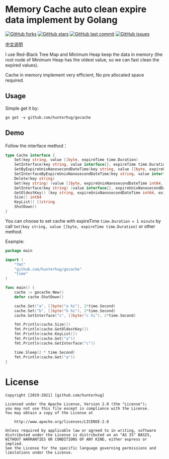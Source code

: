 # Memory Cache auto clean expire data implement by Golang

[![GitHub forks](https://img.shields.io/github/forks/hunterhug/gocache.svg?style=social&label=Forks)](https://github.com/hunterhug/gocache/network)
[![GitHub stars](https://img.shields.io/github/stars/hunterhug/gocache.svg?style=social&label=Stars)](https://github.com/hunterhug/gocache/stargazers)
[![GitHub last commit](https://img.shields.io/github/last-commit/hunterhug/gocache.svg)](https://github.com/hunterhug/gocache)
[![GitHub issues](https://img.shields.io/github/issues/hunterhug/gocache.svg)](https://github.com/hunterhug/gocache/issues)

[中文说明](/README_ZH.md)

I use Red-Black Tree Map and Minimum Heap keep the data in memory (the root node of Minimum Heap has the oldest value, so we can fast clean the expired values).

Cache in memory implement very efficient, No pre allocated space required.

## Usage

Simple get it by:

```
go get -v github.com/hunterhug/gocache
```

## Demo

Follow the interface method：

```go
type Cache interface {
    Set(key string, value []byte, expireTime time.Duration)
    SetInterface(key string, value interface{}, expireTime time.Duration)
    SetByExpireUnixNanosecondDateTime(key string, value []byte, expireUnixNanosecondDateTime int64)
    SetInterfaceByExpireUnixNanosecondDateTime(key string, value interface{}, expireUnixNanosecondDateTime int64)
    Delete(key string)
    Get(key string) (value []byte, expireUnixNanosecondDateTime int64, exist bool)
    GetInterface(key string) (value interface{}, expireUnixNanosecondDateTime int64, exist bool)
    GetOldestKey() (key string, expireUnixNanosecondDateTime int64, exist bool)
    Size() int64
    KeyList() []string
    ShutDown()
}
```

You can choose to set cache with expireTime `time.Duration = 1 minute` by call `Set(key string, value []byte, expireTime time.Duration)` or other method.

Example:

```go
package main

import (
	"fmt"
	"github.com/hunterhug/gocache"
	"time"
)

func main() {
	cache := gocache.New()
	defer cache.ShutDown()

	cache.Set("a", []byte("a hi"), 2*time.Second)
	cache.Set("b", []byte("b hi"), 2*time.Second)
	cache.SetInterface("c", []byte("c hi"), 2*time.Second)

	fmt.Println(cache.Size())
	fmt.Println(cache.GetOldestKey())
	fmt.Println(cache.KeyList())
	fmt.Println(cache.Get("a"))
	fmt.Println(cache.GetInterface("c"))

	time.Sleep(2 * time.Second)
	fmt.Println(cache.Get("a"))
}
```

# License

```
Copyright [2019-2021] [github.com/hunterhug]

Licensed under the Apache License, Version 2.0 (the "License");
you may not use this file except in compliance with the License.
You may obtain a copy of the License at

    http://www.apache.org/licenses/LICENSE-2.0

Unless required by applicable law or agreed to in writing, software
distributed under the License is distributed on an "AS IS" BASIS,
WITHOUT WARRANTIES OR CONDITIONS OF ANY KIND, either express or implied.
See the License for the specific language governing permissions and
limitations under the License.
```